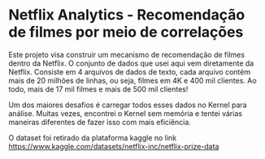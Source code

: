 # Netflix Analytics - Recomendação de filmes por meio de correlações

Este projeto visa construir um mecanismo de recomendação de filmes dentro da Netflix. O conjunto de dados que usei aqui vem diretamente da Netflix. Consiste em 4 arquivos de dados de texto, cada arquivo contém mais de 20 milhões de linhas, ou seja, filmes em 4K e 400 mil clientes. Ao todo, mais de 17 mil filmes e mais de 500 mil clientes!

Um dos maiores desafios é carregar todos esses dados no Kernel para análise. Muitas vezes, encontrei o Kernel sem memória e tentei várias maneiras diferentes de fazer isso com mais eficiência.

O dataset foi retirado da plataforma kaggle no link https://www.kaggle.com/datasets/netflix-inc/netflix-prize-data